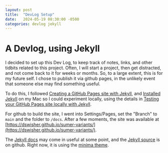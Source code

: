 ```yaml
---
layout: post
title:  "DevLog Setup"
date:   2024-05-19 08:30:00 -0500
categories: devlog jekyll
---
```


# A Devlog, using Jekyll

I decided to set up this Dev Log, to keep track of notes, links, and other tidbits related to this project.
Often, I will start a project, then get distracted, and not come back to it for weeks or months.
So, to a large extent, this is for my future self.
I chose to publish it via github pages, in the unlikely event that someone else may find something useful.

To do this, I followed [Creating a GitHub Pages site with Jekyll](https://docs.github.com/en/pages/setting-up-a-github-pages-site-with-jekyll/creating-a-github-pages-site-with-jekyll),
and [Installed Jekyll](https://jekyllrb.com/docs/installation/macos/) on my Mac so I could experiment locally, using the details in
[Testing your GitHub Pages site locally with Jekyll](https://docs.github.com/en/pages/setting-up-a-github-pages-site-with-jekyll/testing-your-github-pages-site-locally-with-jekyll?platform=mac).

For github to build the site, I went into Settings/Pages, set the "Branch" to `main` and the folder to `/docs`.
After a few moments, the site was available at [https://dswisher.github.io/sumer-variants/](https://dswisher.github.io/sumer-variants/).

The [Jekyll docs](https://jekyllrb.com/docs/home) may come in useful at some point, and the [Jekyll source](https://github.com/jekyll/jekyll) is on github.
Right now, it is using the [minima theme](https://github.com/jekyll/minima).

